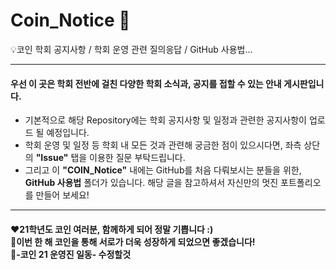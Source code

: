 # Coin_Notice 📢
💡코인 학회 공지사항 / 학회 운영 관련 질의응답 / GitHub 사용법...

******************************
#### 우선 이 곳은 학회 전반에 걸친 다양한 학회 소식과, 공지를 접할 수 있는 안내 게시판입니다. 
+ 기본적으로 해당 Repository에는 학회 공지사항 및 일정과 관련한 공지사항이 업로드 될 예정입니다.
+ 학회 운영 및 일정 등 학회 내 모든 것과 관련해 궁금한 점이 있으시다면, 좌측 상단의 **"Issue"** 탭을 이용한 질문 부탁드립니다.
+ 그리고 이 **"COIN_Notice"** 내에는 GitHub를 처음 다뤄보시는 분들을 위한, **GitHub 사용법** 폴더가 있습니다. 해당 글을 참고하셔서 자신만의 멋진 포트폴리오를 만들어 보세요!

******************************

#### ❤21학년도 코인 여러분, 함께하게 되어 정말 기쁩니다 :) <br> 🧡이번 한 해 코인을 통해 서로가 더욱 성장하게 되었으면 좋겠습니다! </br> 💛-코인 21 운영진 일동- 수정할것
